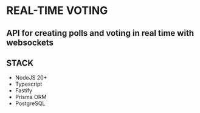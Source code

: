 # REAL-TIME VOTING

## API for creating polls and voting in real time with websockets

## STACK
- NodeJS 20+
- Typescript
- Fastify
- Prisma ORM
- PostgreSQL